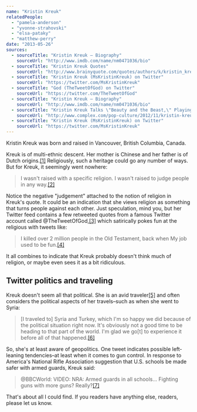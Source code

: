 ```yaml
---
name: "Kristin Kreuk"
relatedPeople:
  - "pamela-anderson"
  - "yvonne-strahovski"
  - "elsa-pataky"
  - "matthew-perry"
date: "2013-05-26"
sources:
  - sourceTitle: "Kristin Kreuk – Biography"
    sourceUrl: "http://www.imdb.com/name/nm0471036/bio"
  - sourceTitle: "Kristin Kreuk Quotes"
    sourceUrl: "http://www.brainyquote.com/quotes/authors/k/kristin_kreuk.html?vm=l"
  - sourceTitle: "Kristin Kreuk (MsKristinKreuk) on Twitter"
    sourceUrl: "https://twitter.com/MsKristinKreuk"
  - sourceTitle: "God (TheTweetOfGod) on Twitter"
    sourceUrl: "https://twitter.com/TheTweetOfGod"
  - sourceTitle: "Kristin Kreuk – Biography"
    sourceUrl: "http://www.imdb.com/name/nm0471036/bio"
  - sourceTitle: "Kristin Kreuk Talks \"Beauty and the Beast,\" Playing a Butt-Kicking Belle, & Her \"Wild Woman Adventures.\""
    sourceUrl: "http://www.complex.com/pop-culture/2012/11/kristin-kreuk-talks-beauty-and-the-beast"
  - sourceTitle: "Kristin Kreuk (MsKristinKreuk) on Twitter"
    sourceUrl: "https://twitter.com/MsKristinKreuk"
---
```


Kristin Kreuk was born and raised in Vancouver, British Columbia, Canada.

Kreuk is of multi-ethnic descent. Her mother is Chinese and her father is of Dutch origins.<a class="source-citation" href="http://www.imdb.com/name/nm0471036/bio" title="Kristin Kreuk – Biography">[1]</a> Religiously, such a heritage could go any number of ways. But for Kreuk, it seemingly went nowhere:

>I wasn't raised with a specific religion. I wasn't raised to judge people in any way.<a class="source-citation" href="http://www.brainyquote.com/quotes/authors/k/kristin_kreuk.html?vm=l" title="Kristin Kreuk Quotes">[2]</a>

Notice the negative "judgement" attached to the notion of religion in Kreuk's quote. It could be an indication that she views religion as something that turns people against each other. Just speculation, mind you, but her Twitter feed contains a few retweeted quotes from a famous Twitter account called @TheTweetOfGod,<a class="source-citation" href="https://twitter.com/MsKristinKreuk" title="Kristin Kreuk (MsKristinKreuk) on Twitter">[3]</a> which satirically pokes fun at the religious with tweets like:

>I killed over 2 million people in the Old Testament, back when My job used to be fun.<a class="source-citation" href="https://twitter.com/TheTweetOfGod" title="God (TheTweetOfGod) on Twitter">[4]</a>

It all combines to indicate that Kreuk probably doesn't think much of religion, or maybe even sees it as a bit ridiculous.


## Twitter politics and traveling

Kreuk doesn't seem all that political. She is an avid traveler<a class="source-citation" href="http://www.imdb.com/name/nm0471036/bio" title="Kristin Kreuk – Biography">[5]</a> and often considers the political aspects of her travels–such as when she went to Syria:

>[I traveled to] Syria and Turkey, which I'm so happy we did because of the political situation right now. It's obviously not a good time to be heading to that part of the world. I'm glad we go[t] to experience it before all of that happened.<a class="source-citation" href="http://www.complex.com/pop-culture/2012/11/kristin-kreuk-talks-beauty-and-the-beast" title="Kristin Kreuk Talks &quot;Beauty and the Beast,&quot; Playing a Butt-Kicking Belle, &amp; Her &quot;Wild Woman Adventures.&quot;">[6]</a>

So, she's at least aware of geopolitics. One tweet indicates possible left-leaning tendencies–at least when it comes to gun control. In response to America's National Rifle Association suggestion that U.S. schools be made safer with armed guards, Kreuk said:

>@BBCWorld: VIDEO: NRA: Armed guards in all schools… Fighting guns with more guns? Really?<a class="source-citation" href="https://twitter.com/MsKristinKreuk" title="Kristin Kreuk (MsKristinKreuk) on Twitter">[7]</a>

That's about all I could find. If you readers have anything else, readers, please let us know.